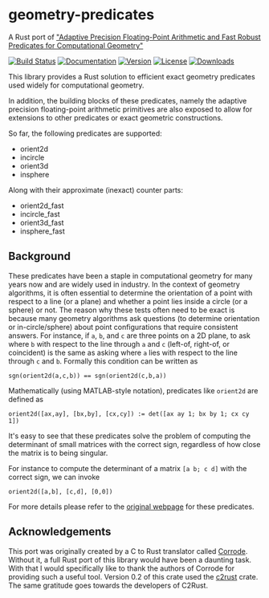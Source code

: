# geometry-predicates

A Rust port of ["Adaptive Precision Floating-Point Arithmetic and Fast Robust
Predicates for Computational Geometry"](https://www.cs.cmu.edu/~quake/robust.html) 

[![Build Status](https://travis-ci.org/elrnv/geometry-predicates-rs.svg?branch=master)](https://travis-ci.org/elrnv/geometry-predicates-rs)
[![Documentation](https://docs.rs/geometry-predicates/badge.svg)](https://docs.rs/geometry-predicates)
[![Version](https://img.shields.io/crates/v/geometry-predicates.svg)](https://crates.io/crates/geometry-predicates)
[![License](https://img.shields.io/crates/l/geometry-predicates.svg)](https://github.com/elrnv/geometry-predicates-rs/blob/master/LICENSE)
[![Downloads](https://img.shields.io/crates/d/geometry-predicates.svg)](https://crates.io/crates/geometry-predicates)

This library provides a Rust solution to efficient exact geometry predicates
used widely for computational geometry.

In addition, the building blocks of these predicates, namely the adaptive precision
floating-point arithmetic primitives are also exposed to allow for extensions to
other predicates or exact geometric constructions.

So far, the following predicates are supported:
 - orient2d
 - incircle
 - orient3d
 - insphere

Along with their approximate (inexact) counter parts:
 - orient2d_fast 
 - incircle_fast
 - orient3d_fast
 - insphere_fast

## Background

These predicates have been a staple in computational geometry for many years now
and are widely used in industry.   In the context of geometry algorithms, it is
often essential to determine the orientation of a point with respect to a line (or a
plane) and whether a point lies inside a circle (or a sphere) or not.  The reason
why these tests often need to be exact is because many geometry algorithms
ask questions (to determine orientation or in-circle/sphere) about point
configurations that require consistent answers. For instance, if `a`, `b`, and
`c` are three points on a 2D plane, to ask where `b` with respect to the line
through `a` and `c` (left-of, right-of, or coincident) is the same as asking where
`a` lies with respect to the line through `c` and `b`.
Formally this condition can be written as
```
sgn(orient2d(a,c,b)) == sgn(orient2d(c,b,a))
```

Mathematically (using MATLAB-style notation), predicates like `orient2d` are
defined as
```
orient2d([ax,ay], [bx,by], [cx,cy]) := det([ax ay 1; bx by 1; cx cy 1])
```

It's easy to see that these predicates solve the problem of
computing the determinant of small matrices with the correct sign, regardless of how
close the matrix is to being singular.

For instance to compute the determinant of a matrix `[a b; c d]` with the
correct sign, we can invoke
```
orient2d([a,b], [c,d], [0,0])
```

For more details please refer to the [original
webpage](https://www.cs.cmu.edu/~quake/robust.html) for these predicates.

## Acknowledgements

This port was originally created by a C to Rust translator called
[Corrode](https://github.com/jameysharp/corrode). Without it, a full Rust port
of this library would have been a daunting task. With that I would specifically like to thank the
authors of Corrode for providing such a useful tool.
Version 0.2 of this crate used the [c2rust](https://c2rust.com/) crate. The same gratitude goes towards
the developers of C2Rust.
